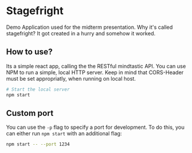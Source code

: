 # Stagefright

Demo Application used for the midterm presentation. Why it's called stagefright? It got created in a hurry and somehow it worked.

## How to use?

Its a simple react app, calling the the RESTful mindtastic API. You can use NPM to run a simple, local HTTP server. Keep in mind that CORS-Header must be set appropriatly, when running on local host.

```bash
# Start the local server
npm start 
```

## Custom port

You can use the `-p` flag to specify a port for development. To do this, you can either run `npm start` with an additional flag:

```bash
npm start -- --port 1234
```
